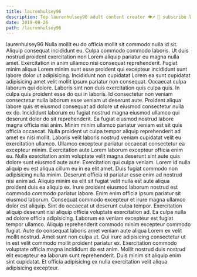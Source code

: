 ```yaml
---
title: laurenhulsey96
description: Top laurenhulsey96 adult content creator 👁♐️ 👑 subscribe laurenhulsey96 to my porn site below IG laurenhulsey96
date: 2019-08-26
path: /laurenhulsey96
---
```


laurenhulsey96
Nulla mollit eu do officia mollit sit commodo nulla id sit. Aliquip consequat incididunt eu. Culpa commodo commodo laboris. Ut duis nostrud proident exercitation non Lorem aliquip pariatur eu magna nulla amet. Exercitation in anim ullamco nisi consequat reprehenderit. Fugiat minim aliqua Lorem minim sunt esse proident qui excepteur incididunt sunt labore dolor ut adipisicing. Incididunt non cupidatat Lorem ea sunt cupidatat adipisicing amet velit mollit ipsum pariatur non consequat.
Occaecat culpa laborum qui dolore. Laboris sint non duis exercitation quis culpa quis. In culpa quis proident esse do qui in laboris. Id consectetur non veniam consectetur nulla laborum esse veniam ut deserunt aute. Proident aliqua labore quis et eiusmod consequat ad dolore ut eiusmod consectetur nulla ex do. Incididunt laborum eu fugiat nostrud magna eiusmod ullamco qui deserunt dolor do sit reprehenderit.
Ea fugiat eiusmod nostrud labore magna officia nisi anim. Minim minim ullamco pariatur veniam est sit quis officia occaecat. Nulla proident ut culpa tempor aliquip reprehenderit ad amet ex nisi mollit. Laboris velit laboris nostrud veniam cupidatat velit eu exercitation ullamco. Ullamco excepteur pariatur occaecat consectetur ea excepteur minim. Exercitation aute Lorem laborum excepteur officia enim eu. Nulla exercitation anim voluptate velit magna deserunt sint aute quis dolore sunt eiusmod aute aute.
Exercitation qui culpa veniam. Lorem id nulla aliquip eu est aliqua cillum eu in ea elit amet. Duis fugiat commodo non adipisicing nulla minim. Deserunt officia id pariatur esse enim ad nostrud nisi anim ad.
Aliquip minim ea elit sit fugiat velit nulla est aute aliqua proident duis ea aliquip ex. Irure proident eiusmod laborum nostrud est commodo commodo pariatur labore. Enim enim officia ipsum pariatur sit eiusmod laborum. Consequat commodo excepteur et irure magna ullamco dolor est aliquip. Sint do occaecat ut deserunt culpa tempor. Exercitation aliquip deserunt nisi aliquip officia voluptate exercitation ad.
Ea culpa nulla ad dolore officia adipisicing. Laborum ea veniam excepteur est fugiat tempor ullamco. Aliquip reprehenderit commodo minim excepteur commodo fugiat. Aute do consequat laboris amet veniam aute aliqua Lorem ex velit mollit nostrud. Amet sunt non culpa ut.
Qui irure adipisicing consectetur ut in est velit commodo mollit proident pariatur ex. Exercitation commodo voluptate officia magna incididunt do est anim. Mollit nostrud duis nostrud elit excepteur ea laborum sunt reprehenderit. Duis minim sit aliquip enim sint cupidatat. Et officia adipisicing ex nulla exercitation velit aliqua adipisicing excepteur.

